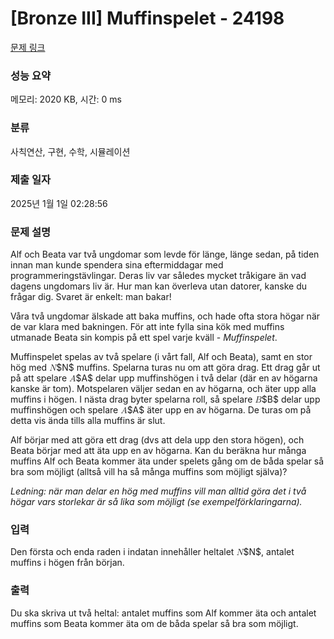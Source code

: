 # [Bronze III] Muffinspelet - 24198 

[문제 링크](https://www.acmicpc.net/problem/24198) 

### 성능 요약

메모리: 2020 KB, 시간: 0 ms

### 분류

사칙연산, 구현, 수학, 시뮬레이션

### 제출 일자

2025년 1월 1일 02:28:56

### 문제 설명

<p>Alf och Beata var två ungdomar som levde för länge, länge sedan, på tiden innan man kunde spendera sina eftermiddagar med programmeringstävlingar. Deras liv var således mycket tråkigare än vad dagens ungdomars liv är. Hur man kan överleva utan datorer, kanske du frågar dig. Svaret är enkelt: man bakar!</p>

<p>Våra två ungdomar älskade att baka muffins, och hade ofta stora högar när de var klara med bakningen. För att inte fylla sina kök med muffins utmanade Beata sin kompis på ett spel varje kväll - <em>Muffinspelet</em>.</p>

<p>Muffinspelet spelas av två spelare (i vårt fall, Alf och Beata), samt en stor hög med <mjx-container class="MathJax" jax="CHTML" style="font-size: 99.9%; position: relative;"><mjx-math class="MJX-TEX" aria-hidden="true"><mjx-mi class="mjx-i"><mjx-c class="mjx-c1D441 TEX-I"></mjx-c></mjx-mi></mjx-math><mjx-assistive-mml unselectable="on" display="inline"><math xmlns="http://www.w3.org/1998/Math/MathML"><mi>N</mi></math></mjx-assistive-mml><span aria-hidden="true" class="no-mathjax mjx-copytext">$N$</span></mjx-container> muffins. Spelarna turas nu om att göra drag. Ett drag går ut på att spelare <mjx-container class="MathJax" jax="CHTML" style="font-size: 99.9%; position: relative;"><mjx-math class="MJX-TEX" aria-hidden="true"><mjx-mi class="mjx-i"><mjx-c class="mjx-c1D434 TEX-I"></mjx-c></mjx-mi></mjx-math><mjx-assistive-mml unselectable="on" display="inline"><math xmlns="http://www.w3.org/1998/Math/MathML"><mi>A</mi></math></mjx-assistive-mml><span aria-hidden="true" class="no-mathjax mjx-copytext">$A$</span></mjx-container> delar upp muffinshögen i två delar (där en av högarna kanske är tom). Motspelaren väljer sedan en av högarna, och äter upp alla muffins i högen. I nästa drag byter spelarna roll, så spelare <mjx-container class="MathJax" jax="CHTML" style="font-size: 99.9%; position: relative;"><mjx-math class="MJX-TEX" aria-hidden="true"><mjx-mi class="mjx-i"><mjx-c class="mjx-c1D435 TEX-I"></mjx-c></mjx-mi></mjx-math><mjx-assistive-mml unselectable="on" display="inline"><math xmlns="http://www.w3.org/1998/Math/MathML"><mi>B</mi></math></mjx-assistive-mml><span aria-hidden="true" class="no-mathjax mjx-copytext">$B$</span></mjx-container> delar upp muffinshögen och spelare <mjx-container class="MathJax" jax="CHTML" style="font-size: 99.9%; position: relative;"><mjx-math class="MJX-TEX" aria-hidden="true"><mjx-mi class="mjx-i"><mjx-c class="mjx-c1D434 TEX-I"></mjx-c></mjx-mi></mjx-math><mjx-assistive-mml unselectable="on" display="inline"><math xmlns="http://www.w3.org/1998/Math/MathML"><mi>A</mi></math></mjx-assistive-mml><span aria-hidden="true" class="no-mathjax mjx-copytext">$A$</span></mjx-container> äter upp en av högarna. De turas om på detta vis ända tills alla muffins är slut.</p>

<p>Alf börjar med att göra ett drag (dvs att dela upp den stora högen), och Beata börjar med att äta upp en av högarna. Kan du beräkna hur många muffins Alf och Beata kommer äta under spelets gång om de båda spelar så bra som möjligt (alltså vill ha så många muffins som möjligt själva)?</p>

<p><em>Ledning: när man delar en hög med muffins vill man alltid göra det i två högar vars storlekar är så lika som möjligt (se exempelförklaringarna).</em></p>

### 입력 

 <p>Den första och enda raden i indatan innehåller heltalet <mjx-container class="MathJax" jax="CHTML" style="font-size: 99.9%; position: relative;"><mjx-math class="MJX-TEX" aria-hidden="true"><mjx-mi class="mjx-i"><mjx-c class="mjx-c1D441 TEX-I"></mjx-c></mjx-mi></mjx-math><mjx-assistive-mml unselectable="on" display="inline"><math xmlns="http://www.w3.org/1998/Math/MathML"><mi>N</mi></math></mjx-assistive-mml><span aria-hidden="true" class="no-mathjax mjx-copytext">$N$</span></mjx-container>, antalet muffins i högen från början.</p>

### 출력 

 <p>Du ska skriva ut två heltal: antalet muffins som Alf kommer äta och antalet muffins som Beata kommer äta om de båda spelar så bra som möjligt.</p>

